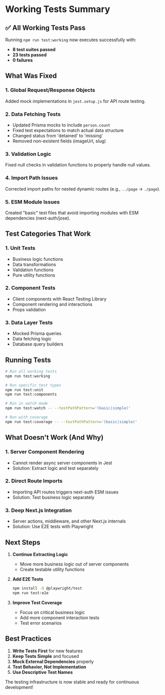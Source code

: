 # Working Tests Summary

## ✅ All Working Tests Pass

Running `npm run test:working` now executes successfully with:
- **8 test suites passed**
- **23 tests passed**
- **0 failures**

## What Was Fixed

### 1. Global Request/Response Objects
Added mock implementations in `jest.setup.js` for API route testing.

### 2. Data Fetching Tests
- Updated Prisma mocks to include `person.count`
- Fixed test expectations to match actual data structure
- Changed status from 'detained' to 'missing'
- Removed non-existent fields (imageUrl, slug)

### 3. Validation Logic
Fixed null checks in validation functions to properly handle null values.

### 4. Import Path Issues
Corrected import paths for nested dynamic routes (e.g., `../page` → `./page`).

### 5. ESM Module Issues
Created "basic" test files that avoid importing modules with ESM dependencies (next-auth/jose).

## Test Categories That Work

### 1. Unit Tests
- Business logic functions
- Data transformations
- Validation functions
- Pure utility functions

### 2. Component Tests
- Client components with React Testing Library
- Component rendering and interactions
- Props validation

### 3. Data Layer Tests
- Mocked Prisma queries
- Data fetching logic
- Database query builders

## Running Tests

```bash
# Run all working tests
npm run test:working

# Run specific test types
npm run test:unit
npm run test:components

# Run in watch mode
npm run test:watch -- --testPathPattern='(basic|simple)'

# Run with coverage
npm run test:coverage -- --testPathPattern='(basic|simple)'
```

## What Doesn't Work (And Why)

### 1. Server Component Rendering
- Cannot render async server components in Jest
- Solution: Extract logic and test separately

### 2. Direct Route Imports
- Importing API routes triggers next-auth ESM issues
- Solution: Test business logic separately

### 3. Deep Next.js Integration
- Server actions, middleware, and other Next.js internals
- Solution: Use E2E tests with Playwright

## Next Steps

1. **Continue Extracting Logic**
   - Move more business logic out of server components
   - Create testable utility functions

2. **Add E2E Tests**
   ```bash
   npm install -D @playwright/test
   npm run test:e2e
   ```

3. **Improve Test Coverage**
   - Focus on critical business logic
   - Add more component interaction tests
   - Test error scenarios

## Best Practices

1. **Write Tests First** for new features
2. **Keep Tests Simple** and focused
3. **Mock External Dependencies** properly
4. **Test Behavior, Not Implementation**
5. **Use Descriptive Test Names**

The testing infrastructure is now stable and ready for continuous development!